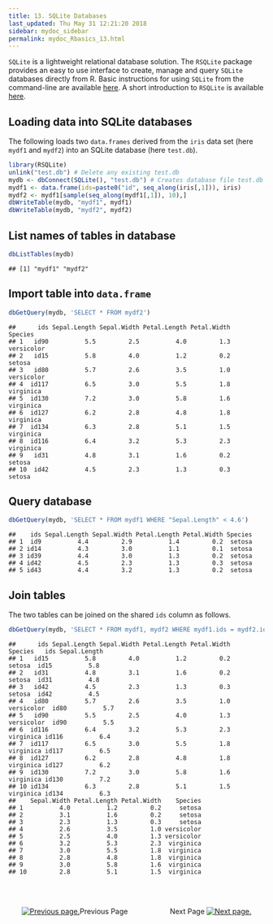 ```yaml
---
title: 13. SQLite Databases
last_updated: Thu May 31 12:21:20 2018
sidebar: mydoc_sidebar
permalink: mydoc_Rbasics_13.html
---
```


`SQLite` is a lightweight relational database solution. The `RSQLite` package provides an easy to use interface to create, manage and query `SQLite` databases directly from R. Basic instructions
for using `SQLite` from the command-line are available [here](https://www.sqlite.org/cli.html). A short introduction to `RSQLite` is available [here](https://github.com/rstats-db/RSQLite/blob/master/vignettes/RSQLite.Rmd).

## Loading data into SQLite databases

The following loads two `data.frames` derived from the `iris` data set (here `mydf1` and `mydf2`) 
into an SQLite database (here `test.db`).


```r
library(RSQLite)
unlink("test.db") # Delete any existing test.db
mydb <- dbConnect(SQLite(), "test.db") # Creates database file test.db
mydf1 <- data.frame(ids=paste0("id", seq_along(iris[,1])), iris)
mydf2 <- mydf1[sample(seq_along(mydf1[,1]), 10),]
dbWriteTable(mydb, "mydf1", mydf1)
dbWriteTable(mydb, "mydf2", mydf2)
```

## List names of tables in database


```r
dbListTables(mydb)
```

```
## [1] "mydf1" "mydf2"
```

## Import table into `data.frame`


```r
dbGetQuery(mydb, 'SELECT * FROM mydf2')
```

```
##      ids Sepal.Length Sepal.Width Petal.Length Petal.Width    Species
## 1   id90          5.5         2.5          4.0         1.3 versicolor
## 2   id15          5.8         4.0          1.2         0.2     setosa
## 3   id80          5.7         2.6          3.5         1.0 versicolor
## 4  id117          6.5         3.0          5.5         1.8  virginica
## 5  id130          7.2         3.0          5.8         1.6  virginica
## 6  id127          6.2         2.8          4.8         1.8  virginica
## 7  id134          6.3         2.8          5.1         1.5  virginica
## 8  id116          6.4         3.2          5.3         2.3  virginica
## 9   id31          4.8         3.1          1.6         0.2     setosa
## 10  id42          4.5         2.3          1.3         0.3     setosa
```

## Query database


```r
dbGetQuery(mydb, 'SELECT * FROM mydf1 WHERE "Sepal.Length" < 4.6')
```

```
##    ids Sepal.Length Sepal.Width Petal.Length Petal.Width Species
## 1  id9          4.4         2.9          1.4         0.2  setosa
## 2 id14          4.3         3.0          1.1         0.1  setosa
## 3 id39          4.4         3.0          1.3         0.2  setosa
## 4 id42          4.5         2.3          1.3         0.3  setosa
## 5 id43          4.4         3.2          1.3         0.2  setosa
```

## Join tables

The two tables can be joined on the shared `ids` column as follows. 


```r
dbGetQuery(mydb, 'SELECT * FROM mydf1, mydf2 WHERE mydf1.ids = mydf2.ids')
```

```
##      ids Sepal.Length Sepal.Width Petal.Length Petal.Width    Species   ids Sepal.Length
## 1   id15          5.8         4.0          1.2         0.2     setosa  id15          5.8
## 2   id31          4.8         3.1          1.6         0.2     setosa  id31          4.8
## 3   id42          4.5         2.3          1.3         0.3     setosa  id42          4.5
## 4   id80          5.7         2.6          3.5         1.0 versicolor  id80          5.7
## 5   id90          5.5         2.5          4.0         1.3 versicolor  id90          5.5
## 6  id116          6.4         3.2          5.3         2.3  virginica id116          6.4
## 7  id117          6.5         3.0          5.5         1.8  virginica id117          6.5
## 8  id127          6.2         2.8          4.8         1.8  virginica id127          6.2
## 9  id130          7.2         3.0          5.8         1.6  virginica id130          7.2
## 10 id134          6.3         2.8          5.1         1.5  virginica id134          6.3
##    Sepal.Width Petal.Length Petal.Width    Species
## 1          4.0          1.2         0.2     setosa
## 2          3.1          1.6         0.2     setosa
## 3          2.3          1.3         0.3     setosa
## 4          2.6          3.5         1.0 versicolor
## 5          2.5          4.0         1.3 versicolor
## 6          3.2          5.3         2.3  virginica
## 7          3.0          5.5         1.8  virginica
## 8          2.8          4.8         1.8  virginica
## 9          3.0          5.8         1.6  virginica
## 10         2.8          5.1         1.5  virginica
```


<br><br><center><a href="mydoc_Rbasics_12.html"><img src="images/left_arrow.png" alt="Previous page."></a>Previous Page &nbsp; &nbsp; &nbsp; &nbsp; &nbsp; &nbsp; &nbsp; &nbsp; &nbsp; &nbsp; Next Page
<a href="mydoc_Rbasics_14.html"><img src="images/right_arrow.png" alt="Next page."></a></center>
